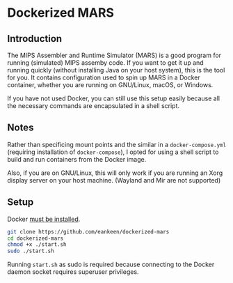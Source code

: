 # Dockerized MARS

## Introduction

The MIPS Assembler and Runtime Simulator (MARS) is a good program for running (simulated) MIPS assemby code. If you want to get it up and running quickly (without installing Java on your host system), this is the tool for you. It contains configuration used to spin up MARS in a Docker container, whether you are running on GNU/Linux, macOS, or Windows.

If you have not used Docker, you can still use this setup easily because all the necessary commands are encapsulated in a shell script.

## Notes

Rather than specificing mount points and the similar in a `docker-compose.yml` (requiring installation of `docker-compose`), I opted for using a shell script to build and run containers from the Docker image.

Also, if you are on GNU/Linux, this will only work if you are running an Xorg display server on your host machine. (Wayland and Mir are not supported)

## Setup

Docker [must be installed](https://docs.docker.com/install).

```sh
git clone https://github.com/eankeen/dockerized-mars
cd dockerized-mars
chmod +x ./start.sh
sudo ./start.sh
```

Running `start.sh` as sudo is required because connecting to the Docker daemon socket requires superuser privileges.

